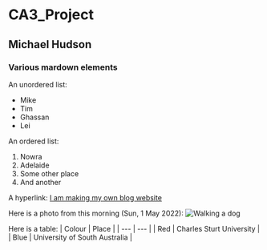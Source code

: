 # CA3_Project

## Michael Hudson

### Various mardown elements

An unordered list:
- Mike
- Tim
- Ghassan
- Lei

An ordered list:
1. Nowra
2. Adelaide
3. Some other place
4. And another

A hyperlink:
[I am making my own blog website](https://mike-distill-blog.netlify.app/)

Here is a photo from this morning (Sun, 1 May 2022):
![Walking a dog](../Mike_Dog_Walking_2022-05-01_400x300.jpg)

Here is a table:
| Colour | Place |
| --- | --- |
| Red | Charles Sturt University |
| Blue | University of South Australia |
